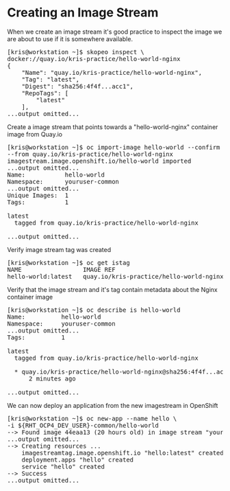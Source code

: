 # Creating an Image Stream

When we create an image stream it's good practice to inspect the image we are about to use if it is somewhere available. 
<pre>
[kris@workstation ~]$ skopeo inspect \
docker://quay.io/kris-practice/hello-world-nginx
{
    "Name": "quay.io/kris-practice/hello-world-nginx",
    "Tag": "latest",
    "Digest": "sha256:4f4f...acc1",
    "RepoTags": [
        "latest"
    ],
...output omitted...
</pre>

Create a image stream that points towards a "hello-world-nginx" container image from Quay.io
<pre>
[kris@workstation ~]$ oc import-image hello-world --confirm \
--from quay.io/kris-practice/hello-world-nginx
imagestream.image.openshift.io/hello-world imported
...output omitted...
Name:           hello-world
Namespace:      youruser-common
...output omitted...
Unique Images:  1
Tags:           1

latest
  tagged from quay.io/kris-practice/hello-world-nginx

...output omitted...
</pre>

Verify image stream tag was created
<pre>
[kris@workstation ~]$ oc get istag
NAME                 IMAGE REF                                               ...
hello-world:latest   quay.io/kris-practice/hello-world-nginx@sha256:4f4f...acc1
</pre>

Verify that the image stream and it's tag contain metadata about the Nginx container image
<pre>
[kris@workstation ~]$ oc describe is hello-world
Name:          hello-world
Namespace:     youruser-common
...output omitted...
Tags:          1

latest
  tagged from quay.io/kris-practice/hello-world-nginx

  * quay.io/kris-practice/hello-world-nginx@sha256:4f4f...acc1
      2 minutes ago

...output omitted...
</pre>

We can now deploy an application from the new imagestream in OpenShift
<pre>
[kris@workstation ~]$ oc new-app --name hello \
-i ${RHT_OCP4_DEV_USER}-common/hello-world
--> Found image 44eaa13 (20 hours old) in image stream "youruser-common/hello-world" under tag "latest" for "youruser-common/hello-world"
...output omitted...
--> Creating resources ...
    imagestreamtag.image.openshift.io "hello:latest" created
    deployment.apps "hello" created
    service "hello" created
--> Success
...output omitted...
</pre>

